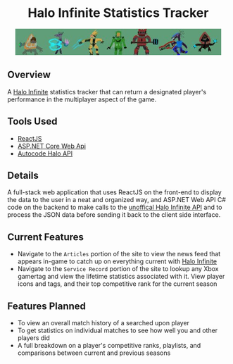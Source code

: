<div align="center">
	<h1>Halo Infinite Statistics Tracker</h1>
	<img src="https://github.com/MattRoumo27/Halo-Infinite-Stat-Tracker/blob/master/HaloIntegration/ClientApp/src/Photos/Banner.jpg" alt="logo"/>
</div>

## Overview

A [Halo Infinite](https://www.halowaypoint.com/halo-infinite) statistics tracker that can return a designated player's performance in the multiplayer aspect of the game. 

## Tools Used

* [ReactJS](https://reactjs.org/)
* [ASP.NET Core Web Api](https://dotnet.microsoft.com/en-us/apps/aspnet/apis)
* [Autocode Halo API](https://autocode.com/halo/)

## Details

A full-stack web application that uses ReactJS on the front-end to display the data to the user in a neat and organized way, and ASP.NET Web API C# code on the backend to make calls to the
[unoffical Halo Infinite API](https://autocode.com/halo/) and to process the JSON data before sending it back to the client side interface. 

## Current Features

* Navigate to the `Articles` portion of the site to view the news feed that appears in-game to catch up on everything current with [Halo Infinite](https://www.halowaypoint.com/halo-infinite)
* Navigate to the `Service Record` portion of the site to lookup any Xbox gamertag and view the lifetime statistics associated with it. View player icons and tags, and their top competitive rank for the current season

## Features Planned

* To view an overall match history of a searched upon player
* To get statistics on individual matches to see how well you and other players did
* A full breakdown on a player's competitive ranks, playlists, and comparisons between current and previous seasons

